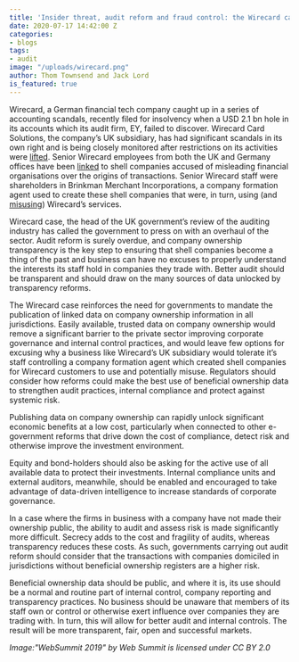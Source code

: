 ```yaml
---
title: 'Insider threat, audit reform and fraud control: the Wirecard case'
date: 2020-07-17 14:42:00 Z
categories:
- blogs
tags:
- audit
image: "/uploads/wirecard.png"
author: Thom Townsend and Jack Lord
is_featured: true
---
```


Wirecard, a German financial tech company caught up in a series of accounting scandals, recently filed for insolvency when a USD 2.1 bn hole in its accounts which its audit firm, EY, failed to discover. Wirecard Card Solutions, the company’s UK subsidiary, has had significant scandals in its own right and is being closely monitored after restrictions on its activities were [lifted](https://register.fca.org.uk/ShPo_FirmDetailsPage?id=001b000000m4IXHAA2). Senior Wirecard employees from both the UK and Germany offices have been [linked](https://www.thetimes.co.uk/edition/business/wirecard-link-to-cash-laundering-lbpjz573r) to shell companies accused of misleading financial organisations over the origins of transactions. Senior Wirecard staff were shareholders in Brinkman Merchant Incorporations, a company formation agent used to create these shell companies that were, in turn, using (and [misusing](https://www.reuters.com/investigates/special-report/britain-consett-companies/)) Wirecard’s services. 

 Wirecard case, the head of the UK government’s review of the auditing industry has called the government to press on with an overhaul of the sector. Audit reform is surely overdue, and company ownership transparency is the key step to ensuring that shell companies become a thing of the past and business can have no excuses to properly understand the interests its staff hold in companies they trade with. Better audit should be transparent and should draw on the many sources of data unlocked by transparency reforms.

The Wirecard case reinforces the need for governments to mandate the publication of linked data on company ownership information in all jurisdictions. Easily available, trusted data on company ownership would remove a significant barrier to the private sector improving corporate governance and internal control practices, and would leave few options for excusing why a business like Wirecard’s UK subsidiary would tolerate it’s staff controlling a company formation agent which created shell companies for Wirecard customers to use and potentially misuse. Regulators should consider how reforms could make the best use of beneficial ownership data to strengthen audit practices, internal compliance and protect against systemic risk. 


Publishing data on company ownership can rapidly unlock significant economic benefits at a low cost, particularly when connected to other e-government reforms that drive down the cost of compliance, detect risk and otherwise improve the investment environment. 

Equity and bond-holders should also be asking for the active use of all available data to protect their investments. Internal compliance units and external auditors, meanwhile, should be enabled and encouraged to take advantage of data-driven intelligence to increase standards of corporate governance. 

In a case where the firms in business with a company have not made their ownership public, the ability to audit and assess risk is made significantly more difficult. Secrecy adds to the cost and fragility of audits, whereas transparency reduces these costs. As such, governments carrying out audit reform should consider that the transactions with companies domiciled in jurisdictions without beneficial ownership registers are a higher risk. 

Beneficial ownership data should be public, and where it is, its use should be a normal and routine part of internal control, company reporting and transparency practices. No business should be unaware that members of its staff own or control or otherwise exert influence over companies they are trading with. In turn, this will allow for better audit and internal controls. The result will be more transparent, fair, open and successful markets. 

*Image:"WebSummit 2019" by Web Summit is licensed under CC BY 2.0*